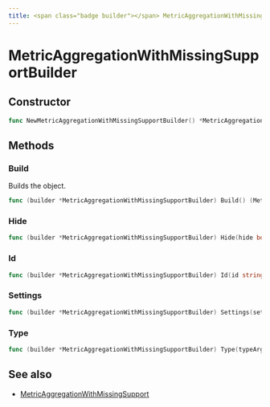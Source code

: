 ```yaml
---
title: <span class="badge builder"></span> MetricAggregationWithMissingSupportBuilder
---
```

# <span class="badge builder"></span> MetricAggregationWithMissingSupportBuilder

## Constructor

```go
func NewMetricAggregationWithMissingSupportBuilder() *MetricAggregationWithMissingSupportBuilder
```
## Methods

### <span class="badge object-method"></span> Build

Builds the object.

```go
func (builder *MetricAggregationWithMissingSupportBuilder) Build() (MetricAggregationWithMissingSupport, error)
```

### <span class="badge object-method"></span> Hide

```go
func (builder *MetricAggregationWithMissingSupportBuilder) Hide(hide bool) *MetricAggregationWithMissingSupportBuilder
```

### <span class="badge object-method"></span> Id

```go
func (builder *MetricAggregationWithMissingSupportBuilder) Id(id string) *MetricAggregationWithMissingSupportBuilder
```

### <span class="badge object-method"></span> Settings

```go
func (builder *MetricAggregationWithMissingSupportBuilder) Settings(settings cog.Builder[elasticsearch.ElasticsearchMetricAggregationWithMissingSupportSettings]) *MetricAggregationWithMissingSupportBuilder
```

### <span class="badge object-method"></span> Type

```go
func (builder *MetricAggregationWithMissingSupportBuilder) Type(typeArg cog.Builder[elasticsearch.MetricAggregationType]) *MetricAggregationWithMissingSupportBuilder
```

## See also

 * <span class="badge object-type-struct"></span> [MetricAggregationWithMissingSupport](./object-MetricAggregationWithMissingSupport.md)
